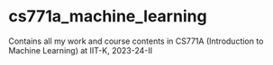 # cs771a_machine_learning
Contains all my work and course contents in CS771A (Introduction to Machine Learning) at IIT-K, 2023-24-II
